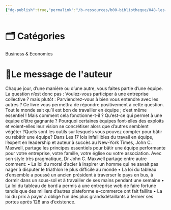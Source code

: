```yaml
---
{"dg-publish":true,"permalink":"/b-ressources/b00-bibliotheque/048-les-17-lois-infaillibles-du-travail-en-equipe-john-maxwell/","title":"Les 17 lois infaillibles du travail en équipe","tags":["📓Book"],"noteIcon":""}
---
```



# 🗂 Catégories 
Business & Economics

# 📍Le message de l'auteur
Chaque jour, d’une manière ou d’une autre, vous faites partie d’une équipe. La question n’est donc pas : Voulez-vous participer à une entreprise collective ? mais plutôt : Parviendrez-vous à bien vous entendre avec les autres ? Ce livre vous permettra de répondre positivement à cette question. Tout le monde sait qu’il est bon de travailler en équipe ; c’est même essentiel ! Mais comment cela fonctionne-t-il ? Qu’est-ce qui permet à une équipe d’être gagnante ? Pourquoi certaines équipes font-elles des exploits et voient-elles leur vision se concrétiser alors que d’autres semblent végéter ?Quels sont les outils sur lesquels vous pouvez compter pour bâtir ou rebâtir une équipe? Dans Les 17 lois infaillibles du travail en équipe, l’expert en leadership et auteur à succès au New-York Times, John C. Maxwell, partage les principes essentiels pour bâtir une équipe performante pour votre entreprise, votre famille, votre église ou votre association. Avec son style très pragmatique, Dr John C. Maxwell partage entre autre comment: • La loi du moral d’acier à inspirer un homme qui ne savait pas nager à disputer le triathlon le plus difficile au monde • La loi du tableau d’ensemble a poussé un ancien président à traverser le pays en bus, à dormir dans un sous-sol et à travailler de ses mains pendant une semaine • La loi du tableau de bord a permis à une entreprise web de faire fortune tandis que des milliers d’autres plateforme e-commerce ont fait faillite • La loi du prix à payer a obligé l’un des plus grandsdétaillants à fermer ses portes après 128 ans d’existence.